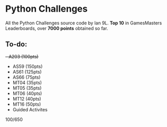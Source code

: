 # Python Challenges

All the Python Challenges source code by Ian 9L. **Top 10** in GamesMasters Leaderboards, over **7000 points** obtained so far.

## To-do:
~~- A203 (100pts)~~
- AS59 (150pts)
- AS61 (125pts)
- AS66 (75pts)
- MT04 (35pts)
- MT05 (35pts)
- MT06 (40pts)
- MT12 (40pts)
- MT16 (50pts)
- Guided Activites

100/650
